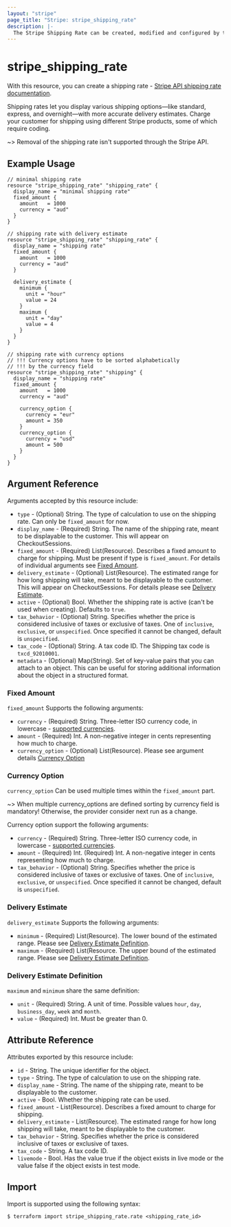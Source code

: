 ```yaml
---
layout: "stripe"
page_title: "Stripe: stripe_shipping_rate"
description: |- 
  The Stripe Shipping Rate can be created, modified and configured by this resource.
---
```


# stripe_shipping_rate

With this resource, you can create a shipping rate - [Stripe API shipping rate documentation](https://stripe.com/docs/api/shipping_rates).


Shipping rates let you display various shipping options—like standard, express, and overnight—with more accurate delivery estimates. 
Charge your customer for shipping using different Stripe products, some of which require coding.

~> Removal of the shipping rate isn't supported through the Stripe API.

## Example Usage

```hcl
// minimal shipping rate
resource "stripe_shipping_rate" "shipping_rate" {
  display_name = "minimal shipping rate"
  fixed_amount {
    amount   = 1000
    currency = "aud"
  }
}

// shipping rate with delivery estimate
resource "stripe_shipping_rate" "shipping_rate" {
  display_name = "shipping rate"
  fixed_amount {
    amount   = 1000
    currency = "aud"
  }

  delivery_estimate {
    minimum {
      unit = "hour"
      value = 24
    }
    maximum {
      unit = "day"
      value = 4
    }
  }
}

// shipping rate with currency options
// !!! Currency options have to be sorted alphabetically 
// !!! by the currency field
resource "stripe_shipping_rate" "shipping" {
  display_name = "shipping rate"
  fixed_amount {
    amount   = 1000
    currency = "aud"
    
    currency_option {
      currency = "eur"
      amount = 350
    }
    currency_option {
      currency = "usd"
      amount = 500
    }
  }
}

```

## Argument Reference

Arguments accepted by this resource include:

* `type` - (Optional) String. The type of calculation to use on the shipping rate. Can only be `fixed_amount` for now.
* `display_name` - (Required) String. The name of the shipping rate, meant to be displayable to the customer. 
  This will appear on CheckoutSessions.
* `fixed_amount` - (Required) List(Resource). Describes a fixed amount to charge for shipping. 
   Must be present if type is `fixed_amount`. For details of individual arguments see [Fixed Amount](#fixed-amount).
* `delivery_estimate` - (Optional) List(Resource). The estimated range for how long shipping will take, 
   meant to be displayable to the customer. This will appear on CheckoutSessions. 
   For details please see [Delivery Estimate](#delivery-estimate).
* `active` - (Optional) Bool. Whether the shipping rate is active (can't be used when creating). Defaults to `true`.
* `tax_behavior` - (Optional) String. Specifies whether the price is considered inclusive of taxes or exclusive of
  taxes. One of `inclusive`, `exclusive`, or `unspecified`. Once specified it cannot be changed, default is `unspecified`.
* `tax_code` - (Optional) String. A tax code ID. The Shipping tax code is `txcd_92010001`.
* `metadata` - (Optional) Map(String). Set of key-value pairs that you can attach to an object. This can be useful for
  storing additional information about the object in a structured format.

### Fixed Amount

`fixed_amount` Supports the following arguments:

* `currency` - (Required) String. Three-letter ISO currency code, in lowercase - [supported currencies](https://stripe.com/docs/currencies).
* `amount` - (Required) Int. A non-negative integer in cents representing how much to charge.
* `currency_option` - (Optional) List(Resource). Please see argument details [Currency Option](#currency-option)

### Currency Option

`currency_option` Can be used multiple times within the `fixed_amount` part.  

~> When multiple currency_options are defined sorting by currency field is mandatory! 
Otherwise, the provider consider next run as a change.

Currency option support the following arguments:

* `currency` - (Required) String. Three-letter ISO currency code, in lowercase - [supported currencies](https://stripe.com/docs/currencies).
* `amount` - (Required) Int. (Required) Int. A non-negative integer in cents representing how much to charge.
* `tax_behavior` - (Optional) String. Specifies whether the price is considered inclusive of taxes or exclusive of
  taxes. One of `inclusive`, `exclusive`, or `unspecified`. Once specified it cannot be changed, default is `unspecified`.

### Delivery Estimate

`delivery_estimate` Supports the following arguments:

* `minimum` - (Required) List(Resource). The lower bound of the estimated range. 
  Please see [Delivery Estimate Definition](#delivery-estimate-definition).
* `maximum` - (Required) List(Resource. The upper bound of the estimated range.
  Please see [Delivery Estimate Definition](#delivery-estimate-definition).

### Delivery Estimate Definition

`maximum` and `minimum` share the same definition:

* `unit` - (Required) String. A unit of time. Possible values `hour`, `day`, `business_day`, `week` and `month`.
* `value` - (Required) Int. Must be greater than 0.

## Attribute Reference

Attributes exported by this resource include:

* `id` - String. The unique identifier for the object.
* `type` - String. The type of calculation to use on the shipping rate.
* `display_name` - String. The name of the shipping rate, meant to be displayable to the customer.
* `active` - Bool. Whether the shipping rate can be used.
* `fixed_amount` - List(Resource). Describes a fixed amount to charge for shipping.
* `delivery_estimate` - List(Resource). The estimated range for how long shipping will take, meant to be displayable to the customer.
* `tax_behavior` - String. Specifies whether the price is considered inclusive of taxes or exclusive of taxes. 
* `tax_code` - String. A tax code ID.
* `livemode` - Bool. Has the value true if the object exists in live mode or the value false if the object exists in test mode.

## Import

Import is supported using the following syntax:

```shell
$ terraform import stripe_shipping_rate.rate <shipping_rate_id>
```